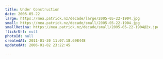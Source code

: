 ```yaml
---
title: Under Construction
date: 2005-05-22
large: https://mea.patrick.nz/decade/large/2005-05-22-1904.jpg
small: https://mea.patrick.nz/decade/small/2005-05-22-1904.jpg
smallRetina: https://mea.patrick.nz/decade/small/2005-05-22-1904@2x.jpg
flickrUrl: null
photoId: null
createdAt: 2011-01-30 11:07:18.698448
updatedAt: 2006-01-02 23:22:45

---
```


